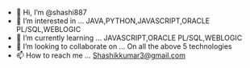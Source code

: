 - 👋 Hi, I’m @shashi887
- 👀 I’m interested in ... JAVA,PYTHON,JAVASCRIPT,ORACLE PL/SQL,WEBLOGIC
- 🌱 I’m currently learning ... JAVASCRIPT,ORACLE PL/SQL,WEBLOGIC
- 💞️ I’m looking to collaborate on ... On all the above 5 technologies
- 📫 How to reach me ... Shashikkumar3@gmail.com

<!---
shashi887/shashi887 is a ✨ special ✨ repository because its `README.md` (this file) appears on your GitHub profile.
You can click the Preview link to take a look at your changes.
--->
